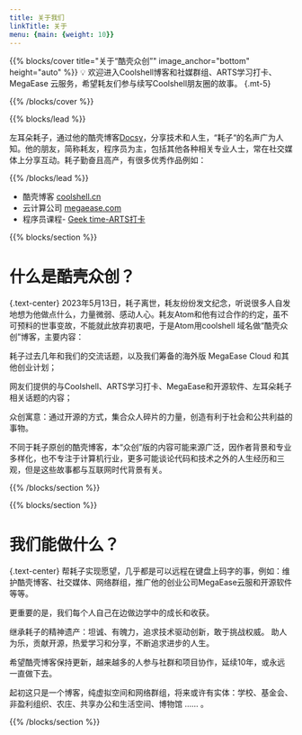 ```yaml
---
title: 关于我们
linkTitle: 关于
menu: {main: {weight: 10}}
---
```


{{% blocks/cover title="关于“酷壳众创”" image_anchor="bottom" height="auto" %}}
💡 欢迎进入Coolshell博客和社媒群组、ARTS学习打卡、MegaEase 云服务，希望耗友们参与续写Coolshell朋友圈的故事。
{.mt-5}


{{% /blocks/cover %}}

{{% blocks/lead %}}

左耳朵耗子，通过他的酷壳博客[Docsy](https://github.com/google/docsy)，分享技术和人生，“耗子“的名声广为人知。他的朋友，简称耗友，程序员为主，包括其他各种相关专业人士，常在社交媒体上分享互动。耗子勤奋且高产，有很多优秀作品例如：


{{% /blocks/lead %}}

- 酷壳博客 [coolshell.cn](https://coolshell.cn/)
- 云计算公司 [megaease.com](https://megaease.com/)
- 程序员课程- [Geek time-ARTS打卡](https://time.geekbang.org/column/intro/100002201) 


{{% blocks/section %}}

# 什么是酷壳众创？
{.text-center}
2023年5月13日，耗子离世，耗友纷纷发文纪念，听说很多人自发地想为他做点什么，力量微弱、感动人心。耗友Atom和他有过合作的约定，虽不可预料的世事变故，不能就此放弃初衷吧，于是Atom用coolshell 域名做“酷壳众创”博客，主要内容：

耗子过去几年和我们的交流话题，以及我们筹备的海外版 MegaEase Cloud 和其他创业计划；

网友们提供的与Coolshell、ARTS学习打卡、MegaEase和开源软件、左耳朵耗子相关话题的内容；

众创寓意：通过开源的方式，集合众人碎片的力量，创造有利于社会和公共利益的事物。

不同于耗子原创的酷壳博客，本“众创”版的内容可能来源广泛，因作者背景和专业多样化，也不专注于计算机行业，更多可能谈论代码和技术之外的人生经历和三观，但是这些故事都与互联网时代背景有关。

{{% /blocks/section %}}

{{% blocks/section %}}

# 我们能做什么？
{.text-center}
帮耗子实现愿望，几乎都是可以远程在键盘上码字的事，例如：维护酷壳博客、社交媒体、网络群组，推广他的创业公司MegaEase云服和开源软件等等。

更重要的是，我们每个人自己在边做边学中的成长和收获。

继承耗子的精神遗产：坦诚、有魄力，追求技术驱动创新，敢于挑战权威。
助人为乐，贡献开源，热爱学习和分享，不断追求进步的人生。

希望酷壳博客保持更新，越来越多的人参与社群和项目协作，延续10年，或永远一直做下去。

起初这只是一个博客，纯虚拟空间和网络群组，将来或许有实体：学校、基金会、非盈利组织、农庄、共享办公和生活空间、博物馆 …… 。

{{% /blocks/section %}}